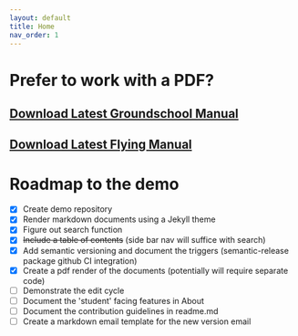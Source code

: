 ```yaml
---
layout: default
title: Home
nav_order: 1
---
```

# Prefer to work with a PDF? 

## [Download Latest Groundschool Manual](https://github.com/cadlinga/texan_courseware/releases/latest/download/groundschool.pdf)

## [Download Latest Flying Manual](https://github.com/cadlinga/texan_courseware/releases/latest/download/flying.pdf)


# Roadmap to the demo

- [x] Create demo repository
- [x] Render markdown documents using a Jekyll theme
- [x] Figure out search function
- [x] ~~Include a table of contents~~ (side bar nav will suffice with search)
- [x] Add semantic versioning and document the triggers (semantic-release package github CI integration)
- [x] Create a pdf render of the documents (potentially will require separate code)
- [ ] Demonstrate the edit cycle
- [ ] Document the 'student' facing features in About 
- [ ] Document the contribution guidelines in readme.md
- [ ] Create a markdown email template for the new version email
